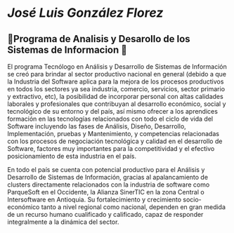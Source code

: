 


# _José Luis González Florez_
## :book:Programa de Analisis y Desarollo de los Sistemas de Informacion :book: 
El programa Tecnólogo en Análisis y Desarrollo de Sistemas de Información se creó para brindar al sector productivo nacional en general (debido a que la Industria del Software aplica para la mejora de los procesos productivos en todos los sectores ya sea industria, comercio, servicios, sector primario y extractivo, etc), la posibilidad de incorporar personal con altas calidades laborales y profesionales que contribuyan al desarrollo económico, social y tecnológico de su entorno y del país, así mismo ofrecer a los aprendices formación en las tecnologías relacionados con todo el ciclo de vida del Software incluyendo las fases de Análisis, Diseño, Desarrollo, Implementación, pruebas y Mantenimiento, y competencias relacionadas con los procesos de negociación tecnológica y calidad en el desarrollo de Software, factores muy importantes para la competitividad y el efectivo posicionamiento de esta industria en el país.

En todo el país se cuenta con potencial productivo para el Análisis y Desarrollo de Sistemas de Información, gracias al apalancamiento de clusters directamente relacionados con la industria de software como ParqueSoft en el Occidente, la Alianza SinerTIC en la zona Central o Intersoftware en Antioquia. Su fortalecimiento y crecimiento socio-económico tanto a nivel regional como nacional, dependen en gran medida de un recurso humano cualificado y calificado, capaz de responder integralmente a la dinámica del sector.


